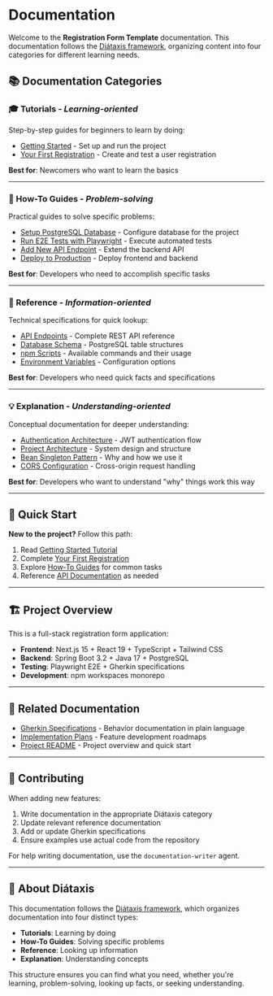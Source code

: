 # Documentation

Welcome to the **Registration Form Template** documentation. This documentation follows the [Diátaxis framework](https://diataxis.fr/), organizing content into four categories for different learning needs.

## 📚 Documentation Categories

### 🎓 Tutorials - *Learning-oriented*

Step-by-step guides for beginners to learn by doing:

- [Getting Started](./tutorials/getting-started.md) - Set up and run the project
- [Your First Registration](./tutorials/first-registration.md) - Create and test a user registration

**Best for**: Newcomers who want to learn the basics

---

### 🔧 How-To Guides - *Problem-solving*

Practical guides to solve specific problems:

- [Setup PostgreSQL Database](./how-to/setup-database.md) - Configure database for the project
- [Run E2E Tests with Playwright](./how-to/run-e2e-tests.md) - Execute automated tests
- [Add New API Endpoint](./how-to/add-api-endpoint.md) - Extend the backend API
- [Deploy to Production](./how-to/deploy-production.md) - Deploy frontend and backend

**Best for**: Developers who need to accomplish specific tasks

---

### 📖 Reference - *Information-oriented*

Technical specifications for quick lookup:

- [API Endpoints](./reference/api-endpoints.md) - Complete REST API reference
- [Database Schema](./reference/database-schema.md) - PostgreSQL table structures
- [npm Scripts](./reference/npm-scripts.md) - Available commands and their usage
- [Environment Variables](./reference/environment-variables.md) - Configuration options

**Best for**: Developers who need quick facts and specifications

---

### 💡 Explanation - *Understanding-oriented*

Conceptual documentation for deeper understanding:

- [Authentication Architecture](./explanation/authentication-architecture.md) - JWT authentication flow
- [Project Architecture](./explanation/architecture.md) - System design and structure
- [Bean Singleton Pattern](./explanation/singleton-pattern.md) - Why and how we use it
- [CORS Configuration](./explanation/cors-configuration.md) - Cross-origin request handling

**Best for**: Developers who want to understand "why" things work this way

---

## 🚀 Quick Start

**New to the project?** Follow this path:

1. Read [Getting Started Tutorial](./tutorials/getting-started.md)
2. Complete [Your First Registration](./tutorials/first-registration.md)
3. Explore [How-To Guides](./how-to/) for common tasks
4. Reference [API Documentation](./reference/api-endpoints.md) as needed

---

## 🏗️ Project Overview

This is a full-stack registration form application:

- **Frontend**: Next.js 15 + React 19 + TypeScript + Tailwind CSS
- **Backend**: Spring Boot 3.2 + Java 17 + PostgreSQL
- **Testing**: Playwright E2E + Gherkin specifications
- **Development**: npm workspaces monorepo

---

## 📂 Related Documentation

- [Gherkin Specifications](../specs/README.md) - Behavior documentation in plain language
- [Implementation Plans](../plans/README.md) - Feature development roadmaps
- [Project README](../README.md) - Project overview and quick start

---

## 🤝 Contributing

When adding new features:

1. Write documentation in the appropriate Diátaxis category
2. Update relevant reference documentation
3. Add or update Gherkin specifications
4. Ensure examples use actual code from the repository

For help writing documentation, use the `documentation-writer` agent.

---

## 📖 About Diátaxis

This documentation follows the [Diátaxis framework](https://diataxis.fr/), which organizes documentation into four distinct types:

- **Tutorials**: Learning by doing
- **How-To Guides**: Solving specific problems
- **Reference**: Looking up information
- **Explanation**: Understanding concepts

This structure ensures you can find what you need, whether you're learning, problem-solving, looking up facts, or seeking understanding.
